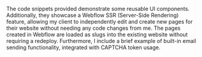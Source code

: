 
The code snippets provided demonstrate some reusable UI components. Additionally, they showcase a Webflow SSR (Server-Side Rendering) feature, allowing my client to independently edit and create new pages for their website without needing any code changes from me. The pages created in Webflow are loaded as slugs into the existing website without requiring a redeploy. Furthermore, I include a brief example of built-in email sending functionality, integrated with CAPTCHA token usage.
